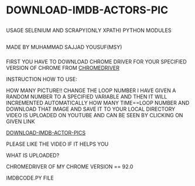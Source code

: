 # DOWNLOAD-IMDB-ACTORS-PIC
##
USAGE
SELENIUM AND SCRAPY(ONLY XPATH) PYTHON MODULES
##
MADE BY MUHAMMAD SAJJAD YOUSUF(MSY)
###
FIRST YOU HAVE TO DOWNLOAD CHROME DRIVER FOR YOUR SPECIFIED VERSION OF CHROME FROM <a href="https://chromedriver.chromium.org/downloads">CHROMEDRIVER</a>

INSTRUCTION HOW TO USE:

HOW MANY PICTURE!! CHANGE THE LOOP NUMBER 
I HAVE GIVEN A RANDOM NUMBER TO A SPECIFIED VARIABLE AND THEN IT WILL INCREMENTED AUTOMATICALLY HOW MANY TIME==LOOP NUMBER
AND DOWNLOAD THAT IMAGE AND SAVE IT TO YOUR LOCAL DIRECTORY 
VIDEO IS UPLOADED ON YOUTUBE AND CAN BE SEEN BY CLICKING ON GIVEN LINK

<a href="https://youtu.be/Yzntt-TZ--w">DOWNLOAD-IMDB-ACTOR-PICS</a>

PLEASE LIKE THE VIDEO IF IT HELPS YOU

WHAT IS UPLOADED?


CHROMEDRIVER OF MY CHROME VERSION == 92.0


IMDBCODE.PY FILE
